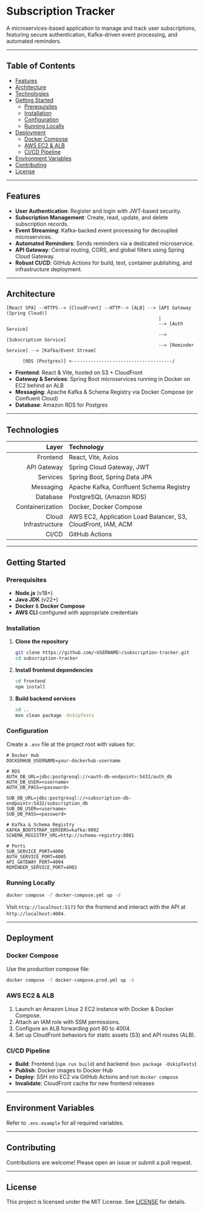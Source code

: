 # Subscription Tracker

A microservices-based application to manage and track user subscriptions, featuring secure authentication, Kafka-driven event processing, and automated reminders.

---
## Table of Contents

- [Features](#features)
- [Architecture](#architecture)
- [Technologies](#technologies)
- [Getting Started](#getting-started)
  - [Prerequisites](#prerequisites)
  - [Installation](#installation)
  - [Configuration](#configuration)
  - [Running Locally](#running-locally)
- [Deployment](#deployment)
  - [Docker Compose](#docker-compose)
  - [AWS EC2 & ALB](#aws-ec2--alb)
  - [CI/CD Pipeline](#ci-cd-pipeline)
- [Environment Variables](#environment-variables)
- [Contributing](#contributing)
- [License](#license)

---
## Features

- **User Authentication**: Register and login with JWT-based security.
- **Subscription Management**: Create, read, update, and delete subscription records.
- **Event Streaming**: Kafka-backed event processing for decoupled microservices.
- **Automated Reminders**: Sends reminders via a dedicated microservice.
- **API Gateway**: Central routing, CORS, and global filters using Spring Cloud Gateway.
- **Robust CI/CD**: GitHub Actions for build, test, container publishing, and infrastructure deployment.

---
## Architecture

```
[React SPA] --HTTPS--> [CloudFront] --HTTP--> [ALB] --> [API Gateway (Spring Cloud)]
                                                        |
                                                        --> [Auth Service]
                                                        --> [Subscription Service]
                                                        --> [Reminder Service] --> [Kafka/Event Stream]

      [RDS (Postgres)] <-------------------------------------/
```

- **Frontend**: React & Vite, hosted on S3 + CloudFront
- **Gateway & Services**: Spring Boot microservices running in Docker on EC2 behind an ALB
- **Messaging**: Apache Kafka & Schema Registry via Docker Compose (or Confluent Cloud)
- **Database**: Amazon RDS for Postgres

---
## Technologies

| Layer               | Technology                                           |
|--------------------:|:-----------------------------------------------------|
| Frontend            | React, Vite, Axios                                   |
| API Gateway         | Spring Cloud Gateway, JWT                            |
| Services            | Spring Boot, Spring Data JPA                         |
| Messaging           | Apache Kafka, Confluent Schema Registry              |
| Database            | PostgreSQL (Amazon RDS)                              |
| Containerization    | Docker, Docker Compose                               |
| Cloud Infrastructure| AWS EC2, Application Load Balancer, S3, CloudFront, IAM, ACM |
| CI/CD               | GitHub Actions                                       |

---
## Getting Started

### Prerequisites

- **Node.js** (v18+)
- **Java JDK** (v22+)
- **Docker** & **Docker Compose**
- **AWS CLI** configured with appropriate credentials

### Installation

1. **Clone the repository**
   ```bash
   git clone https://github.com/<USERNAME>/subscription-tracker.git
   cd subscription-tracker
   ```

2. **Install frontend dependencies**
   ```bash
   cd frontend
   npm install
   ```

3. **Build backend services**
   ```bash
   cd ..
   mvn clean package -DskipTests
   ```

### Configuration

Create a `.env` file at the project root with values for:

```dotenv
# Docker Hub
DOCKERHUB_USERNAME=your-dockerhub-username

# RDS
AUTH_DB_URL=jdbc:postgresql://<auth-db-endpoint>:5432/auth_db
AUTH_DB_USER=<username>
AUTH_DB_PASS=<password>

SUB_DB_URL=jdbc:postgresql://<subscription-db-endpoint>:5432/subscription_db
SUB_DB_USER=<username>
SUB_DB_PASS=<password>

# Kafka & Schema Registry
KAFKA_BOOTSTRAP_SERVERS=kafka:9092
SCHEMA_REGISTRY_URL=http://schema-registry:8081

# Ports
SUB_SERVICE_PORT=4000
AUTH_SERVICE_PORT=4005
API_GATEWAY_PORT=4004
REMINDER_SERVICE_PORT=4002
```

### Running Locally

```bash
docker compose -f docker-compose.yml up -d
```

Visit `http://localhost:5173` for the frontend and interact with the API at `http://localhost:4004`.

---
## Deployment

### Docker Compose

Use the production compose file:

```bash
docker compose -f docker-compose.prod.yml up -d
```

### AWS EC2 & ALB

1. Launch an Amazon Linux 2 EC2 instance with Docker & Docker Compose.
2. Attach an IAM role with SSM permissions.
3. Configure an ALB forwarding port 80 to 4004.
4. Set up CloudFront behaviors for static assets (S3) and API routes (ALB).

### CI/CD Pipeline

- **Build**: Frontend (`npm run build`) and backend (`mvn package -DskipTests`)
- **Publish**: Docker images to Docker Hub
- **Deploy**: SSH into EC2 via GitHub Actions and run `docker compose`
- **Invalidate**: CloudFront cache for new frontend releases

---
## Environment Variables

Refer to `.env.example` for all required variables.

---
## Contributing

Contributions are welcome! Please open an issue or submit a pull request.

---
## License

This project is licensed under the MIT License. See [LICENSE](LICENSE) for details.
